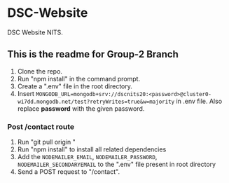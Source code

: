 # DSC-Website
DSC Website NITS. 

## This is the readme for Group-2 Branch

1. Clone the repo.
2. Run "npm install" in the command prompt.
3. Create a ".env" file in the root directory.
4. Insert `MONGODB_URL=mongodb+srv://dscnits20:<password>@cluster0-wi7dd.mongodb.net/test?retryWrites=true&w=majority` in .env file. Also replace **password** with the given password.

### Post /contact route
1. Run "git pull origin <branch-name>"
2. Run "npm install" to install all related dependencies
3. Add the `NODEMAILER_EMAIL`, `NODEMAILER_PASSWORD`, `NODEMAILER_SECONDARYEMAIL` to the ".env" file present in root directory
4. Send a POST request to "/contact".

